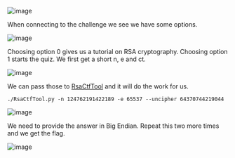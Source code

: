 ![image](https://user-images.githubusercontent.com/80063008/166223338-fe251823-f500-44b5-a98b-435158b68c60.png)

When connecting to the challenge we see we have some options.

![image](https://user-images.githubusercontent.com/80063008/166223379-514c8bf6-5482-40ee-bba2-ccde34d7dff0.png)

Choosing option 0 gives us a tutorial on RSA cryptography. Choosing option 1 starts the quiz. We first get a short n, e and ct.

![image](https://user-images.githubusercontent.com/80063008/166223479-bb50e097-14e3-4d79-a19b-f59dbe25e1af.png)

We can pass those to [RsaCtfTool](https://github.com/Ganapati/RsaCtfTool) and it will do the work for us.

`./RsaCtfTool.py -n 124762191422189 -e 65537 --uncipher 64370744219044`

![image](https://user-images.githubusercontent.com/80063008/166223577-00d77f08-28c2-4d84-92fa-0726d925d364.png)

We need to provide the answer in Big Endian. Repeat this two more times and we get the flag.

![image](https://user-images.githubusercontent.com/80063008/166223615-ac76ff60-cdea-4fba-9553-63a1927230a7.png)
